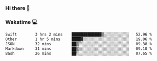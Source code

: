 ### Hi there 👋

<!--
**kikyou14/kikyou14** is a ✨ _special_ ✨ repository because its `README.md` (this file) appears on your GitHub profile.

Here are some ideas to get you started:

- 🔭 I’m currently working on ...
- 🌱 I’m currently learning ...
- 👯 I’m looking to collaborate on ...
- 🤔 I’m looking for help with ...
- 💬 Ask me about ...
- 📫 How to reach me: ...
- 😄 Pronouns: ...
- ⚡ Fun fact: ...
-->

### Wakatime 💻

<!--START_SECTION:waka-->

```txt
Swift        3 hrs 2 mins    █████████████▒░░░░░░░░░░░   52.96 %
Other        1 hr 5 mins     ████▓░░░░░░░░░░░░░░░░░░░░   19.06 %
JSON         32 mins         ██▒░░░░░░░░░░░░░░░░░░░░░░   09.38 %
Markdown     31 mins         ██▒░░░░░░░░░░░░░░░░░░░░░░   09.10 %
Bash         26 mins         ██░░░░░░░░░░░░░░░░░░░░░░░   07.65 %
```

<!--END_SECTION:waka-->